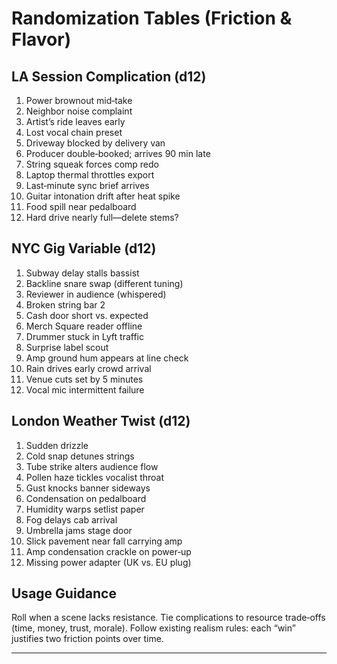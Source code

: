 # Randomization Tables (Friction & Flavor)

## LA Session Complication (d12)
1. Power brownout mid‑take  
2. Neighbor noise complaint  
3. Artist’s ride leaves early  
4. Lost vocal chain preset  
5. Driveway blocked by delivery van  
6. Producer double‑booked; arrives 90 min late  
7. String squeak forces comp redo  
8. Laptop thermal throttles export  
9. Last‑minute sync brief arrives  
10. Guitar intonation drift after heat spike  
11. Food spill near pedalboard  
12. Hard drive nearly full—delete stems?  

## NYC Gig Variable (d12)
1. Subway delay stalls bassist  
2. Backline snare swap (different tuning)  
3. Reviewer in audience (whispered)  
4. Broken string bar 2  
5. Cash door short vs. expected  
6. Merch Square reader offline  
7. Drummer stuck in Lyft traffic  
8. Surprise label scout  
9. Amp ground hum appears at line check  
10. Rain drives early crowd arrival  
11. Venue cuts set by 5 minutes  
12. Vocal mic intermittent failure  

## London Weather Twist (d12)
1. Sudden drizzle  
2. Cold snap detunes strings  
3. Tube strike alters audience flow  
4. Pollen haze tickles vocalist throat  
5. Gust knocks banner sideways  
6. Condensation on pedalboard  
7. Humidity warps setlist paper  
8. Fog delays cab arrival  
9. Umbrella jams stage door  
10. Slick pavement near fall carrying amp  
11. Amp condensation crackle on power‑up  
12. Missing power adapter (UK vs. EU plug)  

## Usage Guidance
Roll when a scene lacks resistance. Tie complications to resource trade‑offs (time, money, trust, morale). Follow existing realism rules: each “win” justifies two friction points over time.

---